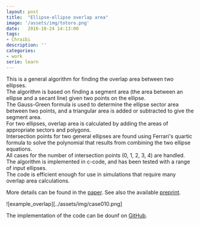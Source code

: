 ```yaml
---
layout: post
title:  "Ellipse-ellipse overlap area"
image: '/assets/img/totoro.png'
date:   2016-10-24 14:13:00
tags:
- Chraibi
description: ''
categories:
- work
serie: learn
---
```


This is a general algorithm for finding the overlap area between two ellipses.   
The algorithm is based on finding a segment area (the area between an ellipse and a secant line) given two points on the ellipse.  
The Gauss-Green formula is used to determine the ellipse sector area between two points, and a triangular area is added or subtracted to give the segment area.  
For two ellipses, overlap area is calculated by adding the areas of appropriate sectors and polygons.  
Intersection points for two general ellipses are found using Ferrari's quartic formula to solve the polynomial that results from combining the two ellipse equations.  
All cases for the number of intersection points (0, 1, 2, 3, 4) are handled.  
The algorithm is implemented in c-code, and has been tested with a range of input ellipses.     
The code is efficient enough for use in simulations that require many overlap area calculations.   



More details can be found in the  [paper](http://link.springer.com/article/10.1007%2Fs00791-013-0214-3). See also the available [preprint](http://arxiv.org/abs/1106.3787). 

![example_overlap][../assets/img/case010.png]


The implementation of the code can be dounf on [GitHub](https://github.com/chraibi/EEOver).
